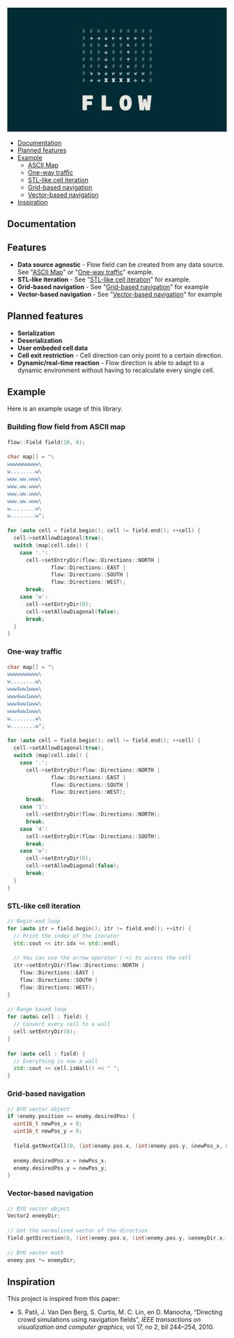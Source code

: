 ![Flow cover image](https://raw.githubusercontent.com/stnKrisna/Flow/master/readme/flow.png)

- [Documentation](#documentation)
- [Planned features](#planned-features)
- [Example](#example)
  - [ASCII Map](#building-flow-field-from-ascii-map)
  - [One-way traffic](#one-way-traffic)
  - [STL-like cell iteration](#stl-like-cell-iteration)
  - [Grid-based navigation](#grid-based-navigation)
  - [Vector-based navigation](#vector-based-navigation)
- [Inspiration](#inspiration)

## Documentation

## Features
- **Data source agnostic** - Flow field can be created from any data source. See "[ASCII Map](#building-flow-field-from-ascii-map)" or "[One-way traffic](#one-way-traffic)" example.
- **STL-like iteration** - See "[STL-like cell iteration](#stl-like-cell-iteration)" for example.
- **Grid-based navigation** - See "[Grid-based navigation](#grid-based-navigation)" for example
- **Vector-based navigation** - See "[Vector-based navigation](#vector-based-navigation)" for example

## Planned features
- **Serialization**
- **Deserialization**
- **User embeded cell data**
- **Cell exit restriction** - Cell direction can only point to a certain direction.
- **Dynamic/real-time reaction** - Flow direction is able to adapt to a dynamic environment without having to recalculate every single cell.

## Example
Here is an example usage of this library.

### Building flow field from ASCII map
```c++
flow::Field field(10, 8);

char map[] = "\
wwwwwwwwww\
w........w\
www.ww.www\
www.ww.www\
www.ww.www\
www.ww.www\
w........w\
w........w";

for (auto cell = field.begin(); cell != field.end(); ++cell) {
  cell->setAllowDiagonal(true);
  switch (map[cell.idx]) {
    case '.':
      cell->setEntryDir(flow::Directions::NORTH |
              flow::Directions::EAST |
              flow::Directions::SOUTH |
              flow::Directions::WEST);
      break;
    case 'w':
      cell->setEntryDir(0);
      cell->setAllowDiagonal(false);
      break;
  }
}
```

### One-way traffic
```c++
char map[] = "\
wwwwwwwwww\
w........w\
www4ww1www\
www4ww1www\
www4ww1www\
www4ww1www\
w........w\
w........w";

for (auto cell = field.begin(); cell != field.end(); ++cell) {
  cell->setAllowDiagonal(true);
  switch (map[cell.idx]) {
    case '.':
      cell->setEntryDir(flow::Directions::NORTH |
              flow::Directions::EAST |
              flow::Directions::SOUTH |
              flow::Directions::WEST);
      break;
    case '1':
      cell->setEntryDir(flow::Directions::NORTH);
      break;
    case '4':
      cell->setEntryDir(flow::Directions::SOUTH);
      break;
    case 'w':
      cell->setEntryDir(0);
      cell->setAllowDiagonal(false);
      break;
  }
}
```

### STL-like cell iteration
```c++
// Begin-end loop
for (auto itr = field.begin(); itr != field.end(); ++itr) {
  // Print the index of the iterator
  std::cout << itr.idx << std::endl;
  
  // You can use the arrow operator (->) to access the cell
  itr->setEntryDir(flow::Directions::NORTH |
    flow::Directions::EAST |
    flow::Directions::SOUTH |
    flow::Directions::WEST);
}

// Range based loop
for (auto& cell : field) {
  // Convert every cell to a wall
  cell.setEntryDir(0);
}

for (auto cell : field) {
  // Everything is now a wall
  std::cout << cell.isWall() << " ";
}
```

### Grid-based navigation
```c++
// BYO vector object
if (enemy.position == enemy.desiredPos) {
  uint16_t newPos_x = 0;
  uint16_t newPos_y = 0;
  
  field.getNextCell(0, (int)enemy.pos.x, (int)enemy.pos.y, &newPos_x, &newPos_y);
  
  enemy.desiredPos.x = newPos_x;
  enemy.desiredPos.y = newPos_y;
}
```

### Vector-based navigation
```c++
// BYO vector object
Vector2 enemyDir;

// Get the normalized vector of the direction
field.getDirection(0, (int)enemy.pos.x, (int)enemy.pos.y, &enemyDir.x, &enemyDir.y);

// BYO vector math
enemy.pos *= enemyDir;
```

## Inspiration
This project is inspired from this paper:

- S. Patil, J. Van Den Berg, S. Curtis, M. C. Lin, en D. Manocha, “Directing crowd simulations using navigation fields”, _IEEE transactions on visualization and computer graphics_, vol 17, no 2, bll 244–254, 2010.
